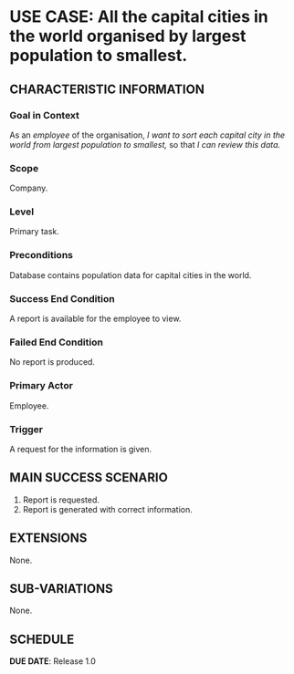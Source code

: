 # USE CASE: All the capital cities in the world organised by largest population to smallest.

## CHARACTERISTIC INFORMATION

### Goal in Context

As an *employee* of the organisation, *I want to sort each capital city in the world from largest population to smallest,* so that *I can review this data.*

### Scope

Company.

### Level

Primary task.

### Preconditions

Database contains population data for capital cities in the world.

### Success End Condition

A report is available for the employee to view.

### Failed End Condition

No report is produced.

### Primary Actor

Employee.

### Trigger

A request for the information is given.

## MAIN SUCCESS SCENARIO

1. Report is requested.
4. Report is generated with correct information.

## EXTENSIONS

None.

## SUB-VARIATIONS

None.

## SCHEDULE

**DUE DATE**: Release 1.0